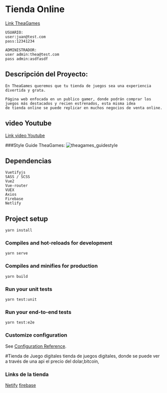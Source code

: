 # Tienda Online
[Link TheaGames](https://theagames.netlify.app/home)
```
USUARIO:
user:juan@test.com
pass:12341234

ADMINISTRADOR:
user admin:thea@test.com
pass admin:asdfasdf
```
## Descripción del Proyecto:
```
En TheaGames queremos que tu tienda de juegos sea una experiencia divertida y grata.

Página web enfocada en un publico gamer, donde podrán comprar los juegos más destacados y recien estrenados, esta misma idea 
de tienda online se puede replicar en muchos negocios de venta online.
```
## video Youtube
[Link video Youtube](https://www.youtube.com/watch?v=WdLVjBI2t-c)

###Style Guide TheaGames:
![theagames_guidestyle](https://user-images.githubusercontent.com/94083791/180027817-a791316f-ab75-430a-a469-f2cd6391de17.png)



## Dependencias
```
Vuetifyjs
SASS / SCSS
Vue2
Vue-router
VUEX
Axios
Firebase
Netlify
```


## Project setup
```
yarn install
```

### Compiles and hot-reloads for development
```
yarn serve
```

### Compiles and minifies for production
```
yarn build
```

### Run your unit tests
```
yarn test:unit
```

### Run your end-to-end tests
```
yarn test:e2e
```

### Customize configuration
See [Configuration Reference](https://cli.vuejs.org/config/).

#Tienda de Juego digitales
tienda de juegos digitales, donde se puede ver a través de una api el precio del dolar,bitcoin,
### Links de la tienda
[Netify]()
[firebase]()
